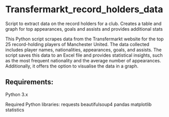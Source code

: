 # Transfermarkt_record_holders_data
Script to extract data on the record holders for a club. Creates a table and graph for top appearances, goals and assists and provides additional stats

This Python script scrapes data from the Transfermarkt website for the top 25 record-holding players of Manchester United. The data collected includes player names, nationalities, appearances, goals, and assists. The script saves this data to an Excel file and provides statistical insights, such as the most frequent nationality and the average number of appearances. Additionally, it offers the option to visualise the data in a graph.

## Requirements:

Python 3.x

Required Python libraries:
requests
beautifulsoup4
pandas
matplotlib
statistics

